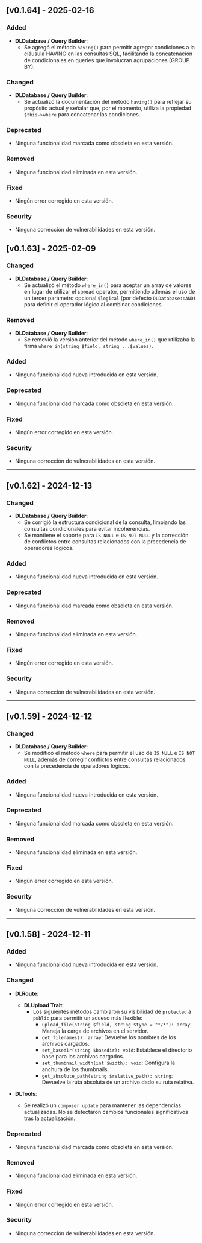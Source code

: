 ## [v0.1.64] - 2025-02-16

### Added

- **DLDatabase / Query Builder**:
  - Se agregó el método `having()` para permitir agregar condiciones a la cláusula HAVING en las consultas SQL, facilitando la concatenación de condicionales en queries que involucran agrupaciones (GROUP BY).

### Changed

- **DLDatabase / Query Builder**:
  - Se actualizó la documentación del método `having()` para reflejar su propósito actual y señalar que, por el momento, utiliza la propiedad `$this->where` para concatenar las condiciones.

### Deprecated

- Ninguna funcionalidad marcada como obsoleta en esta versión.

### Removed

- Ninguna funcionalidad eliminada en esta versión.

### Fixed

- Ningún error corregido en esta versión.

### Security

- Ninguna corrección de vulnerabilidades en esta versión.

## [v0.1.63] - 2025-02-09

### Changed

- **DLDatabase / Query Builder**:
  - Se actualizó el método `where_in()` para aceptar un array de valores en lugar de utilizar el spread operator, permitiendo además el uso de un tercer parámetro opcional `$logical` (por defecto `DLDatabase::AND`) para definir el operador lógico al combinar condiciones.
  
### Removed

- **DLDatabase / Query Builder**:
  - Se removió la versión anterior del método `where_in()` que utilizaba la firma `where_in(string $field, string ...$values)`.

### Added

- Ninguna funcionalidad nueva introducida en esta versión.

### Deprecated

- Ninguna funcionalidad marcada como obsoleta en esta versión.

### Fixed

- Ningún error corregido en esta versión.

### Security

- Ninguna corrección de vulnerabilidades en esta versión.

---

## [v0.1.62] - 2024-12-13

### Changed

- **DLDatabase / Query Builder**:
  - Se corrigió la estructura condicional de la consulta, limpiando las consultas condicionales para evitar incoherencias.
  - Se mantiene el soporte para `IS NULL` e `IS NOT NULL` y la corrección de conflictos entre consultas relacionados con la precedencia de operadores lógicos.

### Added

- Ninguna funcionalidad nueva introducida en esta versión.

### Deprecated

- Ninguna funcionalidad marcada como obsoleta en esta versión.

### Removed

- Ninguna funcionalidad eliminada en esta versión.

### Fixed

- Ningún error corregido en esta versión.

### Security

- Ninguna corrección de vulnerabilidades en esta versión.

---

## [v0.1.59] - 2024-12-12

### Changed

- **DLDatabase / Query Builder**:
  - Se modificó el método `where` para permitir el uso de `IS NULL` e `IS NOT NULL`, además de corregir conflictos entre consultas relacionados con la precedencia de operadores lógicos.

### Added

- Ninguna funcionalidad nueva introducida en esta versión.

### Deprecated

- Ninguna funcionalidad marcada como obsoleta en esta versión.

### Removed

- Ninguna funcionalidad eliminada en esta versión.

### Fixed

- Ningún error corregido en esta versión.

### Security

- Ninguna corrección de vulnerabilidades en esta versión.

---

## [v0.1.58] - 2024-12-11

### Added

- Ninguna funcionalidad nueva introducida en esta versión.

### Changed

- **DLRoute**:

  - **DLUpload Trait**:
    - Los siguientes métodos cambiaron su visibilidad de `protected` a `public` para permitir un acceso más flexible:
      - `upload_file(string $field, string $type = "*/*"): array`: Maneja la carga de archivos en el servidor.
      - `get_filenames(): array`: Devuelve los nombres de los archivos cargados.
      - `set_basedir(string $basedir): void`: Establece el directorio base para los archivos cargados.
      - `set_thumbnail_width(int $width): void`: Configura la anchura de los thumbnails.
      - `get_absolute_path(string $relative_path): string`: Devuelve la ruta absoluta de un archivo dado su ruta relativa.

- **DLTools**:
  - Se realizó un `composer update` para mantener las dependencias actualizadas. No se detectaron cambios funcionales significativos tras la actualización.

### Deprecated

- Ninguna funcionalidad marcada como obsoleta en esta versión.

### Removed

- Ninguna funcionalidad eliminada en esta versión.

### Fixed

- Ningún error corregido en esta versión.

### Security

- Ninguna corrección de vulnerabilidades en esta versión.